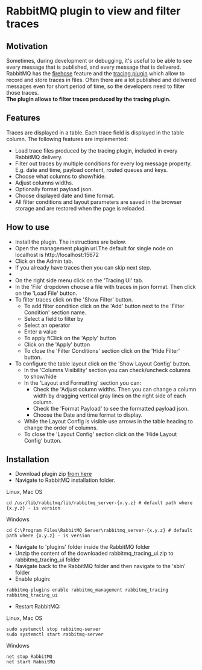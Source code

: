 # RabbitMQ plugin to view and filter traces

## Motivation

Sometimes, during development or debugging, it's useful to be able to see every message that is published, and every message that is delivered. RabbitMQ has the [firehose](https://www.rabbitmq.com/firehose.html) feature and the [tracing plugin](https://blog.rabbitmq.com/posts/2011/09/rabbitmq-tracing-a-ui-for-the-firehose/) which allow to record and store traces in files. Often there are a lot published and delivered messages even for short period of time, so the developers need to filter those traces.
</br>
<b>
The plugin allows to filter traces produced by the tracing plugin.</b>

## Features

Traces are displayed in a table. Each trace field is displayed in the table column. The following features are implemented:

- Load trace files produced by the tracing plugin, included in every RabbitMQ delivery.
- Filter out traces by multiple conditions for every log message property. E.g. date and time, payload content, routed queues and keys.
- Choose what columns to show/hide.
- Adjust columns widths.
- Optionally format payload json.
- Choose displayed date and time format.
- All filter conditions and layout parameters are saved in the browser storage and are restored when the page is reloaded.

## How to use

- Install the plugin. The instructions are below.
- Open the management plugin url.The default for single node on localhost is http://localhost:15672
- Click on the Admin tab.
- If you already have traces then you can skip next step.
-
- On the right side menu click on the 'Tracing UI' tab.
- In the 'File' dropdown choose a file with traces in json format. Then click on the 'Load File' button.
- To filter traces click on the 'Show Filter' button.
  - To add filter condition click on the 'Add' button next to the 'Filter Condition' section name.
  - Select a field to filter by
  - Select an operator
  - Enter a value
  - To apply fiClick on the 'Apply' button
  - Click on the 'Apply' button
  - To close the 'Filter Conditions' section click on the 'Hide Filter' button.
- To configure the table layout click on the 'Show Layout Config' button.
  - In the 'Columns Visibility' section you can check/uncheck columns to show/hide
  - In the 'Layout and Formatting' section you can:
    - Check the 'Adjust column widths. Then you can change a column width by dragging vertical gray lines on the right side of each column.
    - Check the 'Format Payload' to see the formatted payload json.
    - Choose the Date and time format to display.
  - While the Layout Config is visible use arrows in the table heading to change the order of columns.
  - To close the 'Layout Config' section click on the 'Hide Layout Config' button.

## Installation

- Download plugin zip [from here](https://github.com/Polezky/rabbitmq-tracing-ui/raw/master/dist/rabbitmq_tracing_ui.zip)
- Navigate to RabbitMQ installation folder.

Linux, Mac OS

```shell
cd /usr/lib/rabbitmq/lib/rabbitmq_server-{x.y.z} # default path where {x.y.z} - is version
```

Windows

```shell
cd C:\Program Files\RabbitMQ Server\rabbitmq_server-{x.y.z} # default path where {x.y.z} - is version
```

- Navigate to 'plugins' folder inside the RabbitMQ folder
- Unzip the content of the downloaded rabbitmq_tracing_ui.zip to rabbitmq_tracing_ui folder
- Navigate back to the RabbitMQ folder and then navigate to the 'sbin' folder
- Enable plugin:

```shell
rabbitmq-plugins enable rabbitmq_management rabbitmq_tracing rabbitmq_tracing_ui
```

- Restart RabbitMQ:

Linux, Mac OS

```console
sudo systemctl stop rabbitmq-server
sudo systemctl start rabbitmq-server
```

Windows

```console
net stop RabbitMQ
net start RabbitMQ
```

